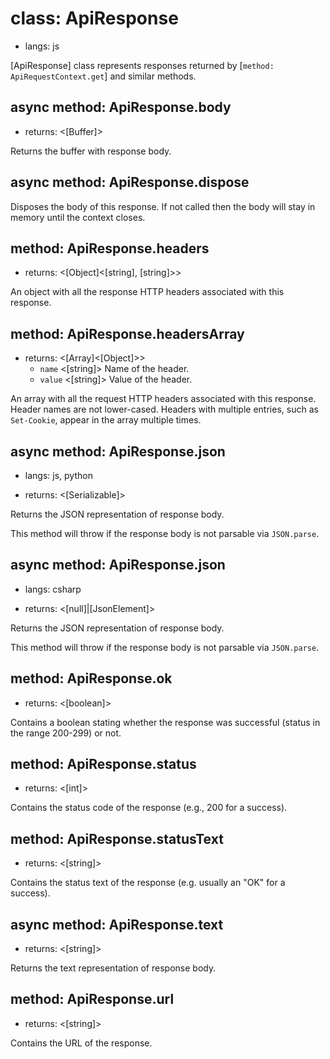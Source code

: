 # class: ApiResponse
* langs: js

[ApiResponse] class represents responses returned by [`method: ApiRequestContext.get`] and similar methods.

## async method: ApiResponse.body
- returns: <[Buffer]>

Returns the buffer with response body.

## async method: ApiResponse.dispose

Disposes the body of this response. If not called then the body will stay in memory until the context closes.

## method: ApiResponse.headers
- returns: <[Object]<[string], [string]>>

An object with all the response HTTP headers associated with this response.

## method: ApiResponse.headersArray
- returns: <[Array]<[Object]>>
  - `name` <[string]> Name of the header.
  - `value` <[string]> Value of the header.

An array with all the request HTTP headers associated with this response. Header names are not lower-cased.
Headers with multiple entries, such as `Set-Cookie`, appear in the array multiple times.

## async method: ApiResponse.json
* langs: js, python
- returns: <[Serializable]>

Returns the JSON representation of response body.

This method will throw if the response body is not parsable via `JSON.parse`.

## async method: ApiResponse.json
* langs: csharp
- returns: <[null]|[JsonElement]>

Returns the JSON representation of response body.

This method will throw if the response body is not parsable via `JSON.parse`.

## method: ApiResponse.ok
- returns: <[boolean]>

Contains a boolean stating whether the response was successful (status in the range 200-299) or not.

## method: ApiResponse.status
- returns: <[int]>

Contains the status code of the response (e.g., 200 for a success).

## method: ApiResponse.statusText
- returns: <[string]>

Contains the status text of the response (e.g. usually an "OK" for a success).

## async method: ApiResponse.text
- returns: <[string]>

Returns the text representation of response body.

## method: ApiResponse.url
- returns: <[string]>

Contains the URL of the response.

